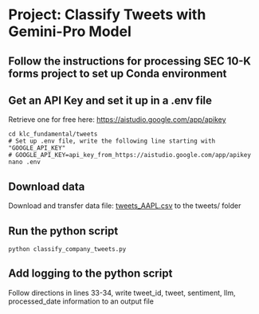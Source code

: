 # Project: Classify Tweets with Gemini-Pro Model

## Follow the instructions for processing SEC 10-K forms project to set up Conda environment

## Get an API Key and set it up in a .env file
Retrieve one for free here: https://aistudio.google.com/app/apikey
```
cd klc_fundamental/tweets
# Set up .env file, write the following line starting with "GOOGLE_API_KEY"
# GOOGLE_API_KEY=api_key_from_https://aistudio.google.com/app/apikey
nano .env
```

## Download data
Download and transfer data file: [tweets_AAPL.csv](https://nuwildcat-my.sharepoint.com/:x:/g/personal/plu781_ads_northwestern_edu/ESBUwvqhMV9IlaZ_OOQH7HcB_bcaRtbfq0kIbmeFuNFoYA?e=pgfUdz) to the tweets/ folder

## Run the python script
```
python classify_company_tweets.py
```

## Add logging to the python script
Follow directions in lines 33-34, write tweet_id, tweet, sentiment, llm, processed_date information to an output file
